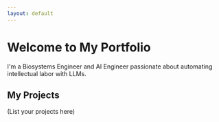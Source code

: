 ```yaml
---
layout: default
---
```


# Welcome to My Portfolio

I'm a Biosystems Engineer and AI Engineer passionate about automating intellectual labor with LLMs.

## My Projects

(List your projects here)